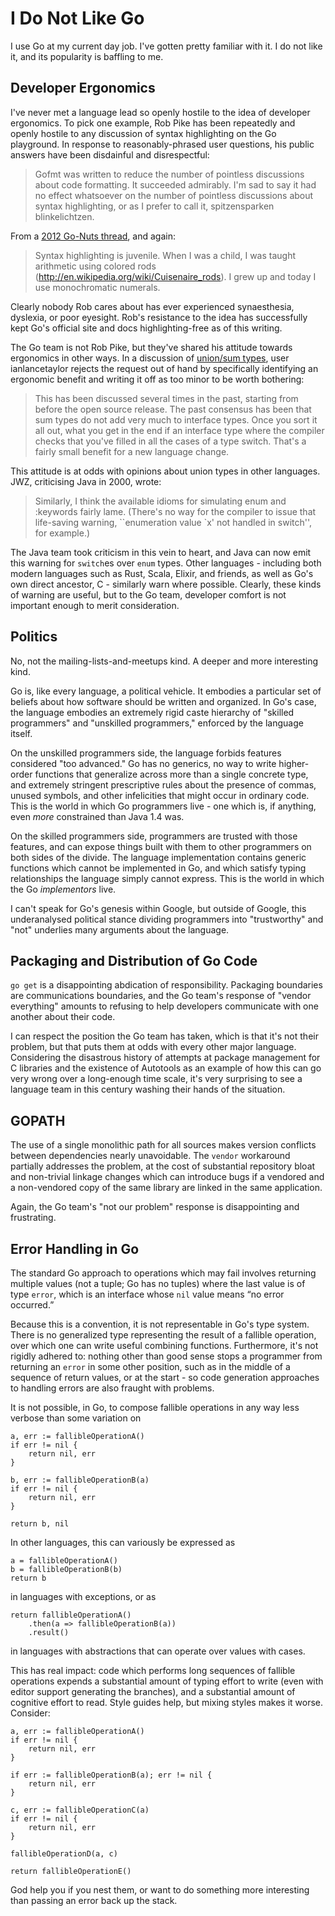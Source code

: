 # I Do Not Like Go

I use Go at my current day job. I've gotten pretty familiar with it. I do not like it, and its popularity is baffling to me.

## Developer Ergonomics

I've never met a language lead so openly hostile to the idea of developer ergonomics. To pick one example, Rob Pike has been repeatedly and openly hostile to any discussion of syntax highlighting on the Go playground. In response to reasonably-phrased user questions, his public answers have been disdainful and disrespectful:

> Gofmt was written to reduce the number of pointless discussions about code formatting. It succeeded admirably. I'm sad to say it had no effect whatsoever on the number of pointless discussions about syntax highlighting, or as I prefer to call it, spitzensparken blinkelichtzen.

From a [2012 Go-Nuts thread](http://grokbase.com/t/gg/golang-nuts/12asys9jn4/go-nuts-go-playground-syntax-highlighting), and again:

> Syntax highlighting is juvenile. When I was a child, I was taught arithmetic using colored rods (http://en.wikipedia.org/wiki/Cuisenaire_rods). I grew up and today I use monochromatic numerals.

Clearly nobody Rob cares about has ever experienced synaesthesia, dyslexia, or poor eyesight. Rob's resistance to the idea has successfully kept Go's official site and docs highlighting-free as of this writing.

The Go team is not Rob Pike, but they've shared his attitude towards ergonomics in other ways. In a discussion of [union/sum types](https://github.com/golang/go/issues/19412), user ianlancetaylor rejects the request out of hand by specifically identifying an ergonomic benefit and writing it off as too minor to be worth bothering:

> This has been discussed several times in the past, starting from before the open source release. The past consensus has been that sum types do not add very much to interface types. Once you sort it all out, what you get in the end if an interface type where the compiler checks that you've filled in all the cases of a type switch. That's a fairly small benefit for a new language change.

This attitude is at odds with opinions about union types in other languages. JWZ, criticising Java in 2000, wrote:

> Similarly, I think the available idioms for simulating enum and :keywords fairly lame. (There's no way for the compiler to issue that life-saving warning, ``enumeration value `x' not handled in switch'', for example.)

The Java team took criticism in this vein to heart, and Java can now emit this warning for `switch`es over `enum` types. Other languages - including both modern languages such as Rust, Scala, Elixir, and friends, as well as Go's own direct ancestor, C - similarly warn where possible. Clearly, these kinds of warning are useful, but to the Go team, developer comfort is not important enough to merit consideration.

## Politics

No, not the mailing-lists-and-meetups kind. A deeper and more interesting kind.

Go is, like every language, a political vehicle. It embodies a particular set of beliefs about how software should be written and organized. In Go's case, the language embodies an extremely rigid caste hierarchy of "skilled programmers" and "unskilled programmers," enforced by the language itself.

On the unskilled programmers side, the language forbids features considered "too advanced." Go has no generics, no way to write higher-order functions that generalize across more than a single concrete type, and extremely stringent prescriptive rules about the presence of commas, unused symbols, and other infelicities that might occur in ordinary code. This is the world in which Go programmers live - one which is, if anything, even _more_ constrained than Java 1.4 was.

On the skilled programmers side, programmers are trusted with those features, and can expose things built with them to other programmers on both sides of the divide. The language implementation contains generic functions which cannot be implemented in Go, and which satisfy typing relationships the language simply cannot express. This is the world in which the Go _implementors_ live.

I can't speak for Go's genesis within Google, but outside of Google, this underanalysed political stance dividing programmers into "trustworthy" and "not" underlies many arguments about the language.

## Packaging and Distribution of Go Code

`go get` is a disappointing abdication of responsibility. Packaging boundaries are communications boundaries, and the Go team's response of "vendor everything" amounts to refusing to help developers communicate with one another about their code.

I can respect the position the Go team has taken, which is that it's not their problem, but that puts them at odds with every other major language. Considering the disastrous history of attempts at package management for C libraries and the existence of Autotools as an example of how this can go very wrong over a long-enough time scale, it's very surprising to see a language team in this century washing their hands of the situation.

## GOPATH

The use of a single monolithic path for all sources makes version conflicts between dependencies nearly unavoidable. The `vendor` workaround partially addresses the problem, at the cost of substantial repository bloat and non-trivial linkage changes which can introduce bugs if a vendored and a non-vendored copy of the same library are linked in the same application.

Again, the Go team's "not our problem" response is disappointing and frustrating.

## Error Handling in Go

The standard Go approach to operations which may fail involves returning multiple values (not a tuple; Go has no tuples) where the last value is of type `error`, which is an interface whose `nil` value means “no error occurred.”

Because this is a convention, it is not representable in Go's type system. There is no generalized type representing the result of a fallible operation, over which one can write useful combining functions. Furthermore, it's not rigidly adhered to: nothing other than good sense stops a programmer from returning an `error` in some other position, such as in the middle of a sequence of return values, or at the start - so code generation approaches to handling errors are also fraught with problems.

It is not possible, in Go, to compose fallible operations in any way less verbose than some variation on

    a, err := fallibleOperationA()
    if err != nil {
        return nil, err
    }

    b, err := fallibleOperationB(a)
    if err != nil {
        return nil, err
    }

    return b, nil

In other languages, this can variously be expressed as

    a = fallibleOperationA()
    b = fallibleOperationB(b)
    return b

in languages with exceptions, or as

    return fallibleOperationA()
        .then(a => fallibleOperationB(a))
        .result()

in languages with abstractions that can operate over values with cases.

This has real impact: code which performs long sequences of fallible operations expends a substantial amount of typing effort to write (even with editor support generating the branches), and a substantial amount of cognitive effort to read. Style guides help, but mixing styles makes it worse. Consider:

    a, err := fallibleOperationA()
    if err != nil {
        return nil, err
    }

    if err := fallibleOperationB(a); err != nil {
        return nil, err
    }

    c, err := fallibleOperationC(a)
    if err != nil {
        return nil, err
    }

    fallibleOperationD(a, c)

    return fallibleOperationE()

God help you if you nest them, or want to do something more interesting than passing an error back up the stack.
